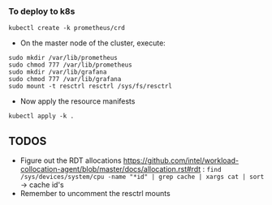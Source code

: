 ### To deploy to k8s

```
kubectl create -k prometheus/crd
```
* On the master node of the cluster, execute:
```
sudo mkdir /var/lib/prometheus
sudo chmod 777 /var/lib/prometheus
sudo mkdir /var/lib/grafana
sudo chmod 777 /var/lib/grafana
sudo mount -t resctrl resctrl /sys/fs/resctrl
```
* Now apply the resource manifests
```
kubectl apply -k .
```

## TODOS
* Figure out the RDT allocations https://github.com/intel/workload-collocation-agent/blob/master/docs/allocation.rst#rdt : `find /sys/devices/system/cpu -name "*id" | grep cache | xargs cat | sort` -> cache id's
* Remember to uncomment the resctrl mounts
